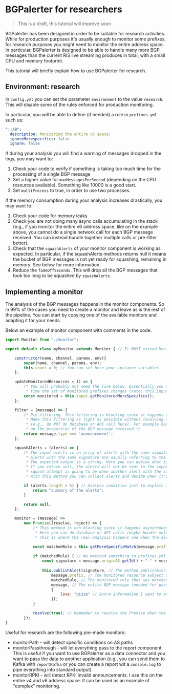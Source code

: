 # BGPalerter for researchers

> This is a draft, this tutorial will improve soon

BGPalerter has been designed in order to be suitable for research activities.
While for production purposes it's usually enough to monitor some prefixes, for research purposes you might need to monitor the entire address space. 
In particular, BGPalerter is designed to be able to handle many more BGP messages than the current RIS live streaming produces in total, with a small CPU and memory footprint.

This tutorial will briefly explain how to use BGPalerter for research.

## Environment: research

In `config.yml` you can set the parameter `environment` to the value `research`. 
This will disable some of the rules enforced for production monitoring.

In particular, you will be able to define (if needed) a rule in `prefixes.yml` such us:

```yaml
"::/0":
  description: Monitoring the entire v6 space!
  ignoreMorespecifics: false
  ignore: false
```

If during your analysis you will find a warning of messages dropped in the logs, you may want to:

1) Check your code to verify if something is taking too much time for the processing of a single BGP message
2) Set a higher value for `maxMessagesPerSecond` (depending on the CPU resources available). Something like 10000 is a good start.
3) Set `multiProcess` to true, in order to use two processes.

If the memory consumption during your analysis increases drastically, you may want to:
1) Check your code for memory leaks
2) Check you are not doing many async calls accumulating in the stack (e.g., if you monitor the entire v6 address space, like on the example above, you cannot do a single network call for each BGP message received. You can instead bundle together multiple calls or pre-filter better).
3) Check that the `squashAlerts` of your monitor component is working as expected. In particular, if the squashAlerts methods returns null it means the bucket of BGP messages is not yet ready for squashing, remaining in memory. See below for more information.
4) Reduce the `fadeOffSeconds`. This will drop all the BGP messages that took too long to be squashed by `squashAlerts`.


## Implementing a monitor

The analysis of the BGP messages happens in the monitor components.
So in 99% of the cases you need to create a monitor and leave as is the rest of the pipeline.
You can start by copying one of the available monitors and adapting it for your needs.  

Below an example of monitor component with comments in the code.

```javascript
import Monitor from "./monitor";

export default class myMonitor extends Monitor { // It MUST extend Monitor

    constructor(name, channel, params, env){
        super(name, channel, params, env);
        this.count = 0; // You can set here your instance variables
    };

    updateMonitoredResources = () => {
        /* You will probably not need the line below. Essentially you will be notified every
         * time the set of monitored prefixes changes (note: this.input is inherited from the super class) */
        const monitored = this.input.getMonitoredMoreSpecifics();
    };

    filter = (message) => {
        /* Pre-filtering. This filtering is blocking since it happens synchronously.
         * Make this filtering as tight as possible without involving external resources
         * (e.g., do NOT do database or API call here). For example base your filtering
         * on the properties of the BGP message received */
        return message.type === 'announcement';
    };

    squashAlerts = (alerts) => {
        /* The input alerts is an array of alerts with the same signature generated by the monitor method.
         * Alerts with the same signature are usually referring to the same issue (maybe as seen by different peers).
         * The expected output is a string. Here you can define what is the summary for the entire "chunk" of alerts.
         * If you return null, the alerts will not be sent to the report but will remain in the queue. The next
         * squash attempt is going to be when another alert with the same signature is received.
         * With this method you can collect alerts and decide when it's time to send them. */

        if (alerts.length > 5) { // Useless condition just to explain the concept (e.g., you could instead check how many different peers saw the issue before to report it)
            return "summary of the alerts";
        }

        return null;
    };

    monitor = (message) =>
        new Promise((resolve, reject) => {
            /* This method is non blocking since it happens asynchronously.
             * Here you can do database or API calls (maybe bundle multiple requests together to reduce network overhead). 
             * This is where the real analysis happens and when the alerts are generated. Place here your complex filtering/analysis. */

            const matchedRule = this.getMoreSpecificMatch(message.prefix); //The method getMoreSpecificMatch is inherited from the super class, it provides the rule in prefixes.yml that matches the current BGP message.
            
            if (matchedRule) { // We matched something in prefixes.yml
                const signature = message.originAS.getId() + "-" + message.prefix; // All messages with the same origin AS and prefix will be bundled together. Read above the squash method to understand why.
                
                this.publishAlert(signature, // The method publishAlert is inherited from the super class.
                    message.prefix, // The monitored resource subject of the alert (it can be an AS)
                    matchedRule, // The monitored rule that was matched (prefixes.yml)
                    message, // The entire BGP message (needed for possible further troubleshooting or for storing it)
                    {
                        love: "pizza" // Extra information I want to annotate this alert with (this information will be shared with the squash method and all the reports)
                    });
            }

            resolve(true); // Remember to resolve the Promise when the calculation is completed. Don't forget!
        });
}
```

Useful for research are the following pre-made monitors:
* monitorPath - will detect specific conditions on AS paths
* monitorPassthrough - will let everything pass to the report component. This is useful if you want to use BGPalerter as a data connector and you want to pass the data to another application (e.g., you can send them to Kafka with `reportKafka` or you can create a report wit a `console.log` to pipe everything into standard output)
* monitorRPKI - will detect RPKI invalid announcements. I use this on the entire v4 and v6 address space. It can be used as an example of "complex" monitoring.